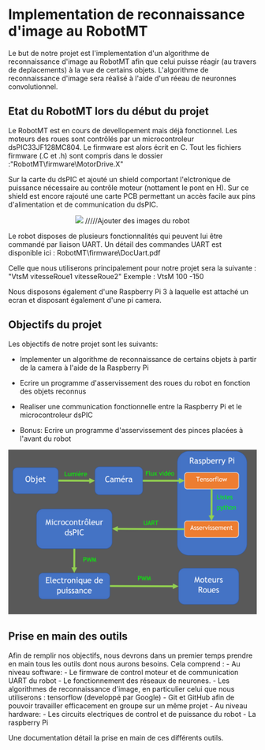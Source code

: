 # Implementation de reconnaissance d'image au RobotMT

Le but de notre projet est l'implementation d'un algorithme de reconnaissance d'image au RobotMT afin que celui puisse réagir (au travers de deplacements) à la vue de certains objets.
L'algorithme de reconnaissance d'image sera réalisé à l'aide d'un réeau de neuronnes convolutionnel.

## Etat du RobotMT lors du début du projet

Le RobotMT est en cours de devellopement mais déjà fonctionnel.
Les moteurs des roues sont contrôlés par un microcontroleur dsPIC33JF128MC804. Le firmware est alors écrit en C. Tout les fichiers firmware (.C et .h) sont compris dans le dossier :"RobotMT\firmware\MotorDrive.X"

Sur la carte du dsPIC et ajouté un shield comportant l'elctronique de puissance nécessaire au contrôle moteur (nottament le pont en H).
Sur ce shield est encore rajouté une carte PCB permettant un accès facile aux pins d'alimentation et de communication du dsPIC.

<p align="center">
  <img src="..\..\Trucs_utiles\Presentation\images\PHOOOOTOOOOO.png"> /////Ajouter des images du robot
</p> 

Le robot disposes de plusieurs fonctionnalités qui peuvent lui être commandé par liaison UART. Un détail des commandes UART est disponible ici : RobotMT\firmware\DocUart.pdf

Celle que nous utiliserons principalement pour notre projet sera la suivante : "VtsM vitesseRoue1 vitesseRoue2"
Exemple : VtsM 100 -150

Nous disposons également d'une Raspberry Pi 3 à laquelle est attaché un ecran et disposant également d'une pi camera.

## Objectifs du projet

Les objectifs de notre projet sont les suivants:

- Implementer un algorithme de reconnaissance de certains objets à partir de la camera à l'aide de la Raspberry Pi

- Ecrire un programme d'asservissement des roues du robot en fonction des objets reconnus

- Realiser une communication fonctionnelle entre la Raspberry Pi et le microcontroleur dsPIC

- Bonus: Ecrire un programme d'asservissement des pinces placées à l'avant du robot

<p align="center">
  <img src="..\ressources\Presentation\images\schema_projet.png">
</p> 

## Prise en main des outils

Afin de remplir nos objectifs, nous devrons dans un premier temps prendre en main tous les outils dont nous aurons besoins.
Cela comprend :
	- Au niveau software:
		- Le firmware de control moteur et de communication UART du robot
		- Le fonctionnement des réseaux de neurones.
		- Les algorithmes de reconnaissance d'image, en particulier celui que nous utiliserons : tensorflow (developpé par Google)
		- Git et GitHub afin de pouvoir travailler efficacement en groupe sur un même projet
	- Au niveau hardware:
		- Les circuits electriques de control et de puissance du robot
		- La raspberry Pi

Une documentation détail la prise en main de ces différents outils.


